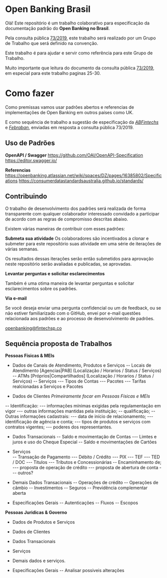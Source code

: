 ﻿
# Open Banking Brasil
Olá! Este repositório é um trabalho colaborativo para especificação da documentação padrão do  **Open Banking no Brasil**. 

Pela consulta pública [73/2019](https://www3.bcb.gov.br/audpub/DetalharAudienciaPage?0-2.ILinkListener-form-dadosEntidadeDetalhamentoPanel-linkArquivo&pk=322), este trabalho será realizado por um Grupo de Trabalho que será definido na convenção. 

Este trabalho é para ajudar e servir como referência para este Grupo de Trabalho.

Muito importante que leitura do documento da consulta  pública [73/2019](https://www3.bcb.gov.br/audpub/DetalharAudienciaPage?0-2.ILinkListener-form-dadosEntidadeDetalhamentoPanel-linkArquivo&pk=322), em especial para este trabalho paginas 25-30.


# Como fazer
Como premissas vamos usar padrões abertos e referencias de implementações de Open Banking em outros países como UK.

E como sequência de trabalho a sugestão de especificação da *[ABFintechs](https://www3.bcb.gov.br/audpub/DetalharSugestaoPage?5&pk=3748)* e *[Febraban](https://www3.bcb.gov.br/audpub/DetalharSugestaoPage?4&pk=3772)*, enviadas em resposta a consulta pública 73/2019. 

## Uso de Padrões

**OpenAPI / Swagger**
https://github.com/OAI/OpenAPI-Specification
https://editor.swagger.io/

**Referencias**
https://openbanking.atlassian.net/wiki/spaces/DZ/pages/16385802/Specifications
https://consumerdatastandardsaustralia.github.io/standards/

## Contribuindo 
O trabalho de desenvolvimento dos padrões será realizada de forma transparente com qualquer colaborador interessado convidado a participar de acordo com as regras de compromisso descritas abaixo.

Existem várias maneiras de contribuir com esses padrões:

**Submeta sua atividade** 
Os colaboradores são incentivados a clonar e submeter para este repositório suas atividade em uma série de iterações de várias semanas. 

Os resultados dessas iterações serão então submetidos para aprovação neste repositório serão avaliadas e publicadas, se aprovadas. 

**Levantar perguntas e solicitar esclarecimentos**

Também é uma otima maneira de levantar perguntas e solicitar esclarecimentos sobre os padrões.

**Via e-mail**

Se você deseja enviar uma pergunta confidencial ou um de feedback, ou se não estiver familiarizado com o GitHub, envei por e-mail questões relacionada aos padrões e ao processo de desenvolvimento de padrões.

openbanking@fintechsp.co

## Sequência proposta de Trabalhos

**Pessoas Físicas & MEIs**

 - Dados de Canais de Atendimento, Produtos e Serviços 
 -- Locais de Atendimento [Agencias|PAB] (Localização / Horarios / Status / Serviços)
 -- ATMs [Próprios|Compartilhados] (Localização / Horarios / Status / Serviços)
 -- Serviços 
 --- Tipos de Contas
 --- Pacotes 
 --- Tarifas realcionadas a Serviços e Pacotes
 
 - Dados de Clientes
 *Primeiramente focar em Pessoas Físicas e MEIs*
 
 -- Identificação: 
 --- informações mínimas exigidas pela regulamentação em vigor
 --- outras informações mantidas pela instituição; 
-- qualificação; 
-- Outras informações cadastrais: 
--- data de início de relacionamento; 
--- identificação de agência e conta; 
--- tipos de produtos e serviços com contratos vigentes; 
--- poderes dos representantes.

 - Dados Transacionais
 -- Saldo e movimentação de Contas
 --- Limtes e juros e uso do Cheque Especial
 -- Saldo e movimentações de Cartões 

 - Serviços  
 -- Transação de Pagamento
 --- Débito / Crédito
 --- PIX
 --- TEF
 --- TED / DOC
 --- Titulos
 --- Tributos e Concessionárias
 -- Encaminhamento de;
 --- proposta de operação de crédito
 --- proposta de abertura de conta
 --- outros?

 - Demais Dados Transacionais
 -- Operações de crédito
 -- Operações de câmbio
 -- Investimentos 
 -- Seguros
 -- Previdência complementar aberta

 - Especificações Gerais 
 -- Autenticações
 -- Fluxos
 -- Escopos 

**Pessoas Juridicas & Governo**
 - Dados de Produtos e Serviços
 - Dados de Clientes
 - Dados Transacionais 
 - Serviços
 - Demais dados e serviços.

 - Especificações Gerais
 -- Analisar possiveis alterações